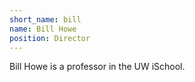 ```yaml
---
short_name: bill
name: Bill Howe
position: Director
---
```

Bill Howe is a professor in the UW iSchool.